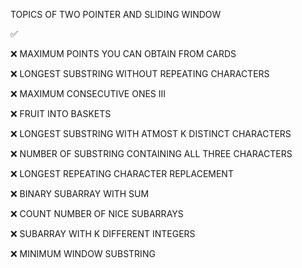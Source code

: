 
TOPICS OF TWO POINTER AND SLIDING WINDOW

✅

❌   MAXIMUM POINTS  YOU CAN OBTAIN FROM CARDS 

❌   LONGEST SUBSTRING WITHOUT REPEATING CHARACTERS

❌   MAXIMUM CONSECUTIVE ONES III

❌   FRUIT INTO BASKETS

❌   LONGEST SUBSTRING WITH ATMOST K DISTINCT CHARACTERS 

❌   NUMBER OF SUBSTRING CONTAINING ALL THREE CHARACTERS

❌   LONGEST REPEATING CHARACTER REPLACEMENT

❌   BINARY SUBARRAY WITH SUM

❌   COUNT NUMBER OF NICE SUBARRAYS

❌   SUBARRAY WITH  K DIFFERENT INTEGERS

❌   MINIMUM WINDOW SUBSTRING



